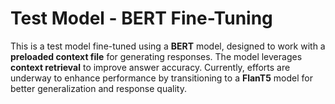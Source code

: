 # Test Model - BERT Fine-Tuning  

This is a test model fine-tuned using a **BERT** model, designed to work with a **preloaded context file** for generating responses. The model leverages **context retrieval** to improve answer accuracy. Currently, efforts are underway to enhance performance by transitioning to a **FlanT5** model for better generalization and response quality.

